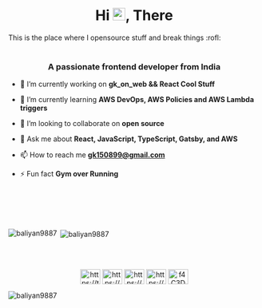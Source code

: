 <h1 align="center">Hi <img src="https://media.giphy.com/media/hvRJCLFzcasrR4ia7z/giphy.gif" width="25px">, There</h1>
This is the place where I opensource stuff and break things :rofl:
<br/>
<br/>
<h3 align="center">A passionate frontend developer from India</h3>

- 🔭 I’m currently working on **gk_on_web && React Cool Stuff**

- 🌱 I’m currently learning **AWS DevOps, AWS Policies and AWS Lambda triggers**

- 👯 I’m looking to collaborate on **open source**

- 💬 Ask me about **React, JavaScript, TypeScript, Gatsby, and AWS**

- 📫 How to reach me **gk150899@gmail.com**

- ⚡ Fun fact **Gym over Running**

<br/>
<br/>



<br/>
<br/>
<p><img align="left" src="https://github-readme-stats.vercel.app/api/top-langs/?username=baliyan9887" alt="baliyan9887" /></p>
<p>&nbsp;<img align="center" src="https://github-readme-stats.vercel.app/api?username=baliyan9887&count_private=true&show_icons=true&theme=gradient" alt="baliyan9887" /></p>

<br />
<br />

<p align="center">
<a href="https://twitter.com/https://twitter.com/gautambaliyanx" target="blank"><img align="center" src="https://raw.githubusercontent.com/rahuldkjain/github-profile-readme-generator/master/src/images/icons/Social/twitter.svg" alt="https://twitter.com/gautambaliyanx" height="30" width="40" /></a>
<a href="https://linkedin.com/in/https://www.linkedin.com/in/gautam-baliyan-28345a163/" target="blank"><img align="center" src="https://raw.githubusercontent.com/rahuldkjain/github-profile-readme-generator/master/src/images/icons/Social/linked-in-alt.svg" alt="https://www.linkedin.com/in/gautam-baliyan-28345a163/" height="30" width="40" /></a>
<a href="https://codesandbox.com/https://codesandbox.io/u/specularx" target="blank"><img align="center" src="https://raw.githubusercontent.com/rahuldkjain/github-profile-readme-generator/master/src/images/icons/Social/codesandbox.svg" alt="https://codesandbox.io/u/specularx" height="30" width="40" /></a>
<a href="https://instagram.com/https://www.instagram.com/baliyangk/" target="blank"><img align="center" src="https://raw.githubusercontent.com/rahuldkjain/github-profile-readme-generator/master/src/images/icons/Social/instagram.svg" alt="https://www.instagram.com/baliyangk/" height="30" width="40" /></a>
<a href="https://discord.gg/f4C3DK6K" target="blank"><img align="center" src="https://raw.githubusercontent.com/rahuldkjain/github-profile-readme-generator/master/src/images/icons/Social/discord.svg" alt="f4C3DK6K" height="30" width="40" /></a>
</p>



<p align="left"> <img src="https://komarev.com/ghpvc/?username=baliyan9887" alt="baliyan9887" /> </p>

<!--
**baliyan9887/baliyan9887** is a ✨ _special_ ✨ repository because its `README.md` (this file) appears on your GitHub profile.

Here are some ideas to get you started:

- 🔭 I’m currently working on ...
- 🌱 I’m currently learning ...
- 👯 I’m looking to collaborate on ...
- 🤔 I’m looking for help with ...
- 💬 Ask me about ...
- 📫 How to reach me: ...
- 😄 Pronouns: ...
- ⚡ Fun fact: ...
-->
